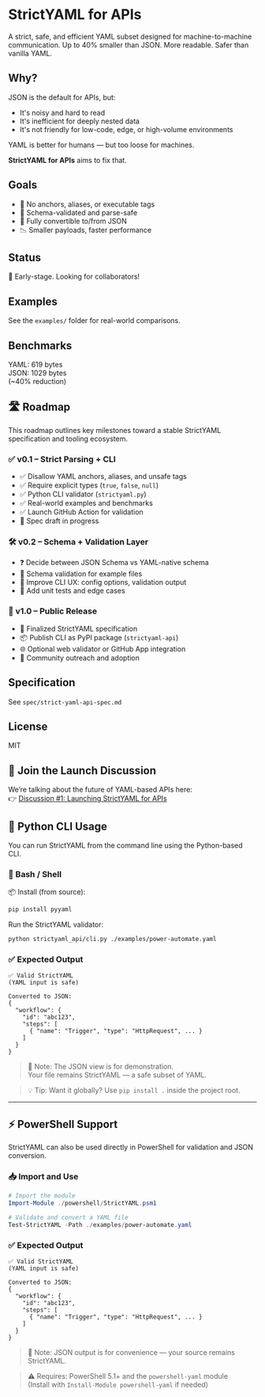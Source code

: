 # StrictYAML for APIs

A strict, safe, and efficient YAML subset designed for machine-to-machine communication. Up to 40% smaller than JSON. More readable. Safer than vanilla YAML.

## Why?

JSON is the default for APIs, but:
- It's noisy and hard to read
- It's inefficient for deeply nested data
- It's not friendly for low-code, edge, or high-volume environments

YAML is better for humans — but too loose for machines.

**StrictYAML for APIs** aims to fix that.

## Goals

- 🚫 No anchors, aliases, or executable tags
- 🔐 Schema-validated and parse-safe
- 🔁 Fully convertible to/from JSON
- 📉 Smaller payloads, faster performance

## Status

🔧 Early-stage. Looking for collaborators!

## Examples

See the `examples/` folder for real-world comparisons.

## Benchmarks

YAML: 619 bytes  
JSON: 1029 bytes  
(~40% reduction)

## 🛣 Roadmap

This roadmap outlines key milestones toward a stable StrictYAML specification and tooling ecosystem.

### ✅ v0.1 – Strict Parsing + CLI
- ✅ Disallow YAML anchors, aliases, and unsafe tags
- ✅ Require explicit types (`true`, `false`, `null`)
- ✅ Python CLI validator (`strictyaml.py`)
- ✅ Real-world examples and benchmarks
- ✅ Launch GitHub Action for validation
- 📝 Spec draft in progress

### 🛠 v0.2 – Schema + Validation Layer
- ❓ Decide between JSON Schema vs YAML-native schema
- 🧪 Schema validation for example files
- 🧰 Improve CLI UX: config options, validation output
- 🧼 Add unit tests and edge cases

### 🚀 v1.0 – Public Release
- 📘 Finalized StrictYAML specification
- 📦 Publish CLI as PyPI package (`strictyaml-api`)
- 🌐 Optional web validator or GitHub App integration
- 📣 Community outreach and adoption

## Specification

See `spec/strict-yaml-api-spec.md`

## License

MIT

## 📣 Join the Launch Discussion

We’re talking about the future of YAML-based APIs here:  
👉 [Discussion #1: Launching StrictYAML for APIs](https://github.com/xxxilPadrinoxxx/strict-yaml-api/discussions/1)

## 🐍 Python CLI Usage

You can run StrictYAML from the command line using the Python-based CLI.

### 🐚 Bash / Shell

📦 Install (from source):

```bash
pip install pyyaml
```

Run the StrictYAML validator:

```bash
python strictyaml_api/cli.py ./examples/power-automate.yaml
```

### ✅ Expected Output

```text
✅ Valid StrictYAML
(YAML input is safe)

Converted to JSON:
{
  "workflow": {
    "id": "abc123",
    "steps": [
      { "name": "Trigger", "type": "HttpRequest", ... }
    ]
  }
}
```

> 🔎 Note: The JSON view is for demonstration.  
> Your file remains StrictYAML — a safe subset of YAML.

> 💡 Tip: Want it globally? Use `pip install .` inside the project root.

---

## ⚡ PowerShell Support

StrictYAML can also be used directly in PowerShell for validation and JSON conversion.

### 📥 Import and Use

```powershell
# Import the module
Import-Module ./powershell/StrictYAML.psm1

# Validate and convert a YAML file
Test-StrictYAML -Path ./examples/power-automate.yaml
```

### ✅ Expected Output

```text
✅ Valid StrictYAML
(YAML input is safe)

Converted to JSON:
{
  "workflow": {
    "id": "abc123",
    "steps": [
      { "name": "Trigger", "type": "HttpRequest", ... }
    ]
  }
}
```

> 🔎 Note: JSON output is for convenience — your source remains StrictYAML.

> ⚠️ Requires: PowerShell 5.1+ and the `powershell-yaml` module  
(Install with `Install-Module powershell-yaml` if needed)
